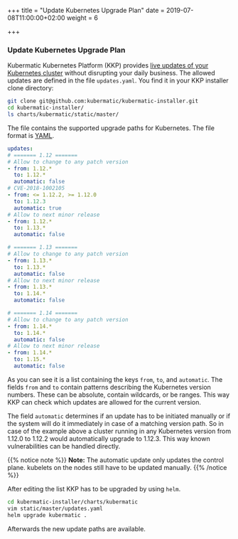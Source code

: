 +++
title = "Update Kubernetes Upgrade Plan"
date = 2019-07-08T11:00:00+02:00
weight = 6

+++

### Update Kubernetes Upgrade Plan

Kubermatic Kubernetes Platform (KKP) provides [live updates of your Kubernetes cluster](operation/control-plane/upgrading/#upgrading-the-control-plane)
without disrupting your daily business. The allowed updates are defined in the file
`updates.yaml`. You find it in your KKP installer clone directory:

```bash
git clone git@github.com:kubermatic/kubermatic-installer.git
cd kubermatic-installer/
ls charts/kubermatic/static/master/
```

The file contains the supported upgrade paths for Kubernetes. The file format is
[YAML](https://yaml.org).

```yaml
updates:
# ======= 1.12 =======
# Allow to change to any patch version
- from: 1.12.*
  to: 1.12.*
  automatic: false
# CVE-2018-1002105
- from: <= 1.12.2, >= 1.12.0
  to: 1.12.3
  automatic: true
# Allow to next minor release
- from: 1.12.*
  to: 1.13.*
  automatic: false

# ======= 1.13 =======
# Allow to change to any patch version
- from: 1.13.*
  to: 1.13.*
  automatic: false
# Allow to next minor release
- from: 1.13.*
  to: 1.14.*
  automatic: false

# ======= 1.14 =======
# Allow to change to any patch version
- from: 1.14.*
  to: 1.14.*
  automatic: false
# Allow to next minor release
- from: 1.14.*
  to: 1.15.*
  automatic: false
```

As you can see it is a list containing the keys `from`, `to`, and `automatic`. The fields
`from` and `to` contain patterns describing the Kubernetes version numbers. These can be absolute,
contain wildcards, or be ranges. This way KKP can check which updates are allowed for
the current version.

The field `automatic` determines if an update has to be initiated manually or if the system will
do it immediately in case of a matching version path. So in case of the example above a cluster
running in any Kubernetes version from 1.12.0 to 1.12.2 would automatically upgrade to 1.12.3.
This way known vulnerabilities can be handled directly.

{{% notice note %}}
**Note:** The automatic update only updates the control plane. kubelets on the nodes still have
to be updated manually.
{{% /notice %}}

After editing the list KKP has to be upgraded by using `helm`.

```bash
cd kubermatic-installer/charts/kubermatic
vim static/master/updates.yaml
helm upgrade kubermatic .
```

Afterwards the new update paths are available.
